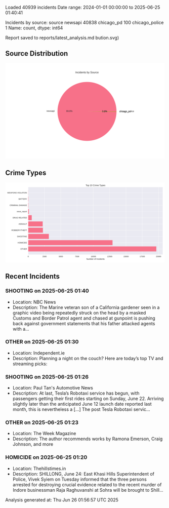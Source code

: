 
Loaded 40939 incidents
Date range: 2024-01-01 00:00:00 to 2025-06-25 01:40:41

Incidents by source:
source
newsapi           40838
chicago_pd          100
chicago_police        1
Name: count, dtype: int64

Report saved to reports/latest_analysis.md
bution.svg)

## Source Distribution
![Source Distribution](images/source_distribution.svg)

## Crime Types
![Crime Types](images/crime_types.svg)

## Recent Incidents

### SHOOTING on 2025-06-25 01:40
- Location: NBC News
- Description: The Marine veteran son of a California gardener seen in a graphic video being repeatedly struck on the head by a masked Customs and Border Patrol agent and chased at gunpoint is pushing back against government statements that his father attacked agents with a…


### OTHER on 2025-06-25 01:30
- Location: Independent.ie
- Description: Planning a night on the couch? Here are today’s top TV and streaming picks:


### SHOOTING on 2025-06-25 01:26
- Location: Paul Tan's Automotive News
- Description: At last, Tesla’s Robotaxi service has begun, with passengers getting their first rides starting on Sunday, June 22. Arriving slightly later than the anticipated June 12 launch date reported last month, this is nevertheless a […]
The post Tesla Robotaxi servic…


### OTHER on 2025-06-25 01:23
- Location: The Week Magazine
- Description: The author recommends works by Ramona Emerson, Craig Johnson, and more


### HOMICIDE on 2025-06-25 01:20
- Location: Thehillstimes.in
- Description: SHILLONG, June 24: East Khasi Hills Superintendent of Police, Vivek Syiem on Tuesday informed that the three persons arrested for destroying crucial evidence related to the recent murder of Indore businessman Raja Raghuvanshi at Sohra will be brought to Shill…

Analysis generated at: Thu Jun 26 01:56:57 UTC 2025
